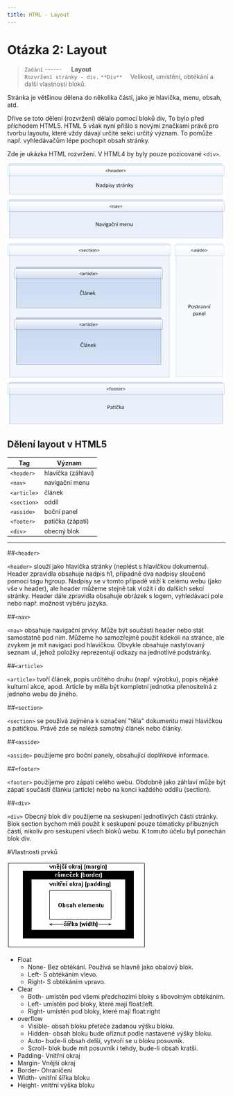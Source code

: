 ```yaml
---
title: HTML - Layout
---
```


Otázka 2: Layout
================

>` Zadání
>` ------
>` 
>` **Layout**  
>` Rozvržení stránky - div.
>` 
>` **Div**  
>` Velikost, umístění, obtékání a další vlastnosti bloků.

Stránka je většinou dělena do několika částí, jako je hlavička, menu, obsah, atd.

Dříve se toto dělení (rozvržení) dělalo pomocí bloků div, To bylo před příchodem HTML5. HTML 5 však nyní přišlo s novými značkami právě pro tvorbu layoutu, které vždy dávají určité sekci určitý význam. To pomůže např. vyhledávačům lépe pochopit obsah stránky.

Zde je ukázka HTML rozvržení. V HTML4 by byly pouze pozicované `<div>`.

![layout html5][1]

Dělení layout v HTML5
---------------------

Tag         | Význam
------------|------------------------
`<header>`  | hlavička (záhlaví)
`<nav>`     | navigační menu
`<article>` | článek
`<section>` | oddíl
`<asside>`  | boční panel
`<footer>`  | patička (zápatí)
`<div>`     | obecný blok

------------------------------------------

##`<header>`

`<header>` slouží jako hlavička stránky (neplést s hlavičkou dokumentu). Header zpravidla obsahuje nadpis h1, případně dva nadpisy sloučené pomocí tagu hgroup. Nadpisy se v tomto případě váží k celému webu (jako vše v header), ale header můžeme stejně tak vložit i do dalších sekcí stránky. Header dále zpravidla obsahuje obrázek s logem, vyhledávací pole nebo např. možnost výběru jazyka.

##`<nav>`

`<nav>` obsahuje navigační prvky. Může být součástí header nebo stát samostatně pod ním. Můžeme ho samozřejmě použít kdekoli na stránce, ale zvykem je mít navigaci pod hlavičkou. Obvykle obsahuje nastylovaný seznam ul, jehož položky reprezentují odkazy na jednotlivé podstránky.

##`<article>`

`<article>` tvoří článek, popis určitého druhu (např. výrobku), popis nějaké kulturní akce, apod. Article by měla být kompletní jednotka přenositelná z jednoho webu do jiného.

##`<section>`

`<section>` se používá zejména k označení "těla" dokumentu mezi hlavičkou a patičkou. Právě zde se nalézá samotný článek nebo články.

##`<asside>`

`<asside>` použijeme pro boční panely, obsahující doplňkové informace.

##`<footer>`

`<footer>` použijeme pro zápatí celého webu. Obdobně jako záhlaví může být zápatí součástí článku (article) nebo na konci každého oddílu (section).

##`<div>`

`<div>` Obecný blok div použijeme na seskupení jednotlivých částí stránky. Blok section bychom měli použít k seskupení pouze tématicky příbuzných částí, nikoliv pro seskupení všech bloků webu. K tomuto účelu byl ponechán blok div.

#Vlastnosti prvků

![box model][2]

* Float
    * None- Bez obtékání. Používá se hlavně jako obalový blok.
    * Left- S obtékáním vlevo.
    * Right- S obtékáním vpravo.
* Clear
    * Both- umístěn pod všemi předchozími bloky s libovolným obtékáním.
    * Left- umístěn pod bloky, které mají float:left.
    * Right- umístěn pod bloky, které mají float:right
* overflow
    * Visible- obsah bloku přeteče zadanou výšku bloku.
    * Hidden- obsah bloku bude oříznut podle nastavené výšky bloku.
    * Auto- bude-li obsah delší, vytvoří se u bloku posuvník.
    * Scroll- blok bude mít posuvník i tehdy, bude-li obsah kratší.
* Padding- Vnitřní okraj
* Margin- Vnější okraj
* Border- Ohraničení
* Width- vnitřní šířka bloku
* Height- vnitřní výška bloku

[1]: images/wa02_layout.png
[2]: images/wa02_boxmodel.gif
